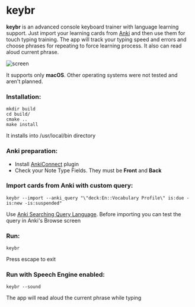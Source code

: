 # keybr
**keybr** is an advanced console keyboard trainer with language learning support. Just import your learning cards from [Anki](https://apps.ankiweb.net) and then use them for touch typing training. The app will track your typing speed and errors and choose phrases for repeating to force learning process. It also can read aloud current phrase.

![screen](https://raw.githubusercontent.com/ivan-volnov/keybr/master/img/screen.png)

It supports only **macOS**. Other operating systems were not tested and aren't planned.

### Installation:
```
mkdir build
cd build/
cmake ..
make install
```
It installs into /usr/local/bin directory

### Anki preparation:
- Install [AnkiConnect](https://ankiweb.net/shared/info/2055492159) plugin
- Check your Note Type Fields. They must be **Front** and **Back**

### Import cards from Anki with custom query:
```
keybr --import --anki_query "\"deck:En::Vocabulary Profile\" is:due -is:new -is:suspended"
```
Use [Anki Searching Query Language](https://docs.ankiweb.net/#/searching). Before importing you can test the query in Anki's Browse screen

### Run:
```
keybr
```

Press escape to exit

### Run with Speech Engine enabled:
```
keybr --sound
```
The app will read aloud the current phrase while typing

